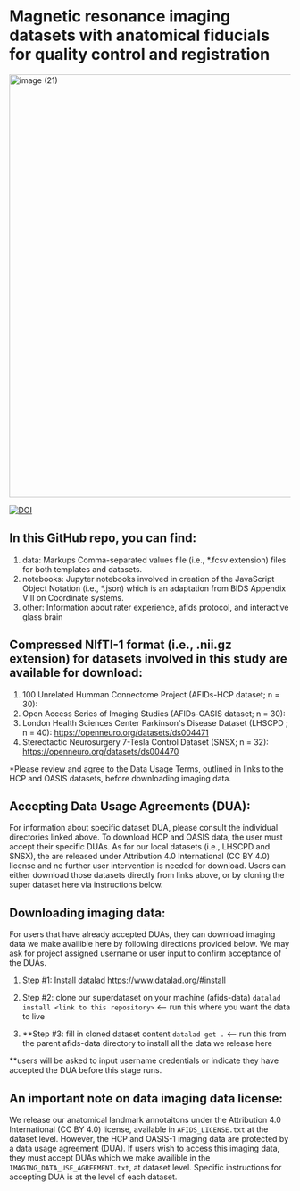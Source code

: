 # Magnetic resonance imaging datasets with anatomical fiducials for quality control and registration
<img width="757" alt="image (21)" src="https://user-images.githubusercontent.com/46094728/200840201-90d2e6ef-b066-4de9-8bae-79cb51bd2354.png">

[![DOI](.svg)](link)

## In this GitHub repo, you can find: 

1) data: Markups Comma-separated values file (i.e., *.fcsv extension) files for both templates and datasets. 
2) notebooks: Jupyter notebooks involved in creation of the JavaScript Object Notation (i.e., *.json) which is an adaptation from BIDS Appendix VIII on Coordinate systems.  
3) other: Information about rater experience, afids protocol, and interactive glass brain

## Compressed NIfTI-1 format (i.e., .nii.gz extension) for datasets involved in this study are available for download: 
1) 100 Unrelated Humman Connectome Project (AFIDs-HCP dataset; n = 30): 
2) Open Access Series of Imaging Studies (AFIDs-OASIS dataset; n = 30):  
3) London Health Sciences Center Parkinson's Disease Dataset (LHSCPD ; n = 40): https://openneuro.org/datasets/ds004471
4) Stereotactic Neurosurgery 7-Tesla Control Dataset (SNSX; n = 32): https://openneuro.org/datasets/ds004470

*Please review and agree to the Data Usage Terms, outlined in links to the HCP and OASIS datasets, before downloading imaging data.

## Accepting Data Usage Agreements (DUA):
For information about specific dataset DUA, please consult the individual directories linked above. To download HCP and OASIS data, the user must accept their specific DUAs. As for our local datasets (i.e., LHSCPD and SNSX), the are released under Attribution 4.0 International (CC BY 4.0) license and no further user intervention is needed for download. Users can either download those datasets directly from links above, or by cloning the super dataset here via instructions below. 

## Downloading imaging data:

For users that have already accepted DUAs, they can download imaging data we make availible here by following directions provided below. We may ask for project assigned username or user input to confirm acceptance of the DUAs. 

1) Step #1: Install datalad
https://www.datalad.org/#install
    

2) Step #2: clone our superdataset on your machine (afids-data)
`datalad install <link to this repository>` <-- run this where you want the data to live
    

3) **Step #3: fill in cloned dataset content
`datalad get .`  <-- run this from the parent afids-data directory to install all the data we release here

**users will be asked to input username credentials or indicate they have accepted the DUA before this stage runs.



## An important note on data imaging data license: 

We release our anatomical landmark annotaitons under the Attribution 4.0 International (CC BY 4.0) license, available in `AFIDS_LICENSE.txt` at the dataset level. However, the HCP and OASIS-1 imaging data are protected by a data usage agreement (DUA). If users wish to access this imaging data, they must accept DUAs which we make availible in the `IMAGING_DATA_USE_AGREEMENT.txt`, at dataset level. Specific instructions for accepting DUA is at the level of each dataset. 

